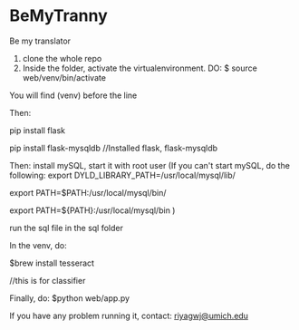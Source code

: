 # BeMyTranny
Be my translator



1. clone the whole repo
2. Inside the folder, activate the virtualenvironment. 
DO: $ source web/venv/bin/activate

You will find (venv) before the line

Then:

pip install flask

pip install flask-mysqldb
//Installed flask, flask-mysqldb

Then: install mySQL, start it with root user
(If you can't start mySQL, do the following:
export DYLD_LIBRARY_PATH=/usr/local/mysql/lib/


export PATH=$PATH:/usr/local/mysql/bin/


export PATH=${PATH}:/usr/local/mysql/bin
)

run the sql file in the sql folder

In the venv, do:

$brew install tesseract

//this is for classifier

Finally, do:
$python web/app.py

If you have any problem running it, contact: riyagwj@umich.edu
